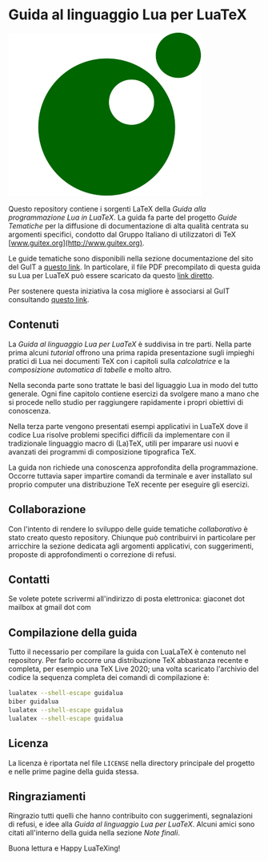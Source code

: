 Guida al linguaggio Lua per LuaTeX
==================================

![logo della guida tematica su Lua per LuaTeX](logoguidalua.svg)

Questo repository contiene i sorgenti LaTeX della *Guida alla programmazione Lua
in LuaTeX*. La guida fa parte del progetto *Guide Tematiche* per la diffusione
di documentazione di alta qualità centrata su argomenti specifici, condotto dal
Gruppo Italiano di utilizzatori di TeX [www.guitex.org](http://www.guitex.org).

Le guide tematiche sono disponibili nella sezione documentazione del sito del
GuIT a [questo link](https://www.guitex.org/home/it/documentazione). In
particolare, il file PDF precompilato di questa guida su Lua per LuaTeX può
essere scaricato da questo
[link diretto](http://www.guitex.org/home/images/doc/GuideGuIT/guidalua.pdf).

Per sostenere questa iniziativa la cosa migliore è associarsi al GuIT
consultando [questo
link](https://guitex.org/home/it/diventa-socio/associarsi-a-guit).

Contenuti
---------

La *Guida al linguaggio Lua per LuaTeX* è suddivisa in tre parti. Nella parte
prima alcuni *tutorial* offrono una prima rapida presentazione sugli impieghi
pratici di Lua nei documenti TeX con i capitoli sulla *calcolatrice* e la
*composizione automatica di tabelle* e molto altro.

Nella seconda parte sono trattate le basi del liguaggio Lua in modo del tutto
generale. Ogni fine capitolo contiene esercizi da svolgere mano a mano che si
procede nello studio per raggiungere rapidamente i propri obiettivi di
conoscenza.

Nella terza parte vengono presentati esempi applicativi in LuaTeX dove il codice
Lua risolve problemi specifici difficili da implementare con il tradizionale
linguaggio macro di (La)TeX, utili per imparare usi nuovi e avanzati dei
programmi di composizione tipografica TeX.

La guida non richiede una conoscenza approfondita della programmazione. Occorre
tuttavia saper impartire comandi da terminale e aver installato sul proprio
computer una distribuzione TeX recente per eseguire gli esercizi.

Collaborazione
--------------

Con l'intento di rendere lo sviluppo delle guide tematiche *collaborativo* è
stato creato questo repository. Chiunque può contribuirvi in particolare per
arricchire la sezione dedicata agli argomenti applicativi, con suggerimenti,
proposte di approfondimenti o correzione di refusi.

Contatti
--------

Se volete potete scrivermi all'indirizzo di posta elettronica:
giaconet dot mailbox at gmail dot com

Compilazione della guida
------------------------

Tutto il necessario per compilare la guida con LuaLaTeX è contenuto nel
repository. Per farlo occorre una distribuzione TeX abbastanza recente e
completa, per esempio una TeX Live 2020; una volta scaricato l'archivio del
codice la sequenza completa dei comandi di compilazione è:

```bash
lualatex --shell-escape guidalua
biber guidalua
lualatex --shell-escape guidalua
lualatex --shell-escape guidalua
```

Licenza
-------

La licenza è riportata nel file `LICENSE` nella directory principale del
progetto e nelle prime pagine della guida stessa.

Ringraziamenti
--------------

Ringrazio tutti quelli che hanno contribuito con suggerimenti, segnalazioni di
refusi, e idee alla *Guida al linguaggio Lua per LuaTeX*. Alcuni amici sono
citati all'interno della guida nella sezione *Note finali*.

Buona lettura e Happy LuaTeXing!
